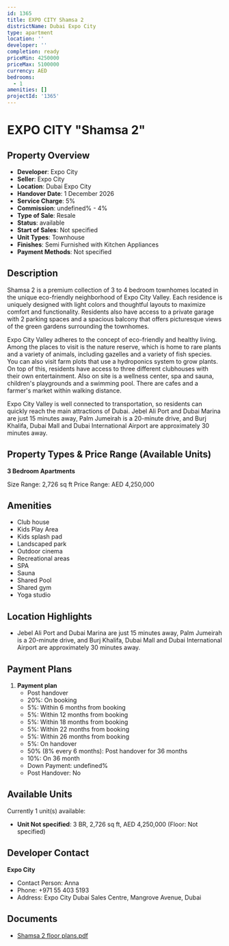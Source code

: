 ```yaml
---
id: 1365
title: EXPO CITY Shamsa 2
districtName: Dubai Expo City
type: apartment
location: ''
developer: ''
completion: ready
priceMin: 4250000
priceMax: 5100000
currency: AED
bedrooms:
  - 1
amenities: []
projectId: '1365'
---
```


# EXPO CITY "Shamsa 2"

## Property Overview
- **Developer**: Expo City
- **Seller**: Expo City
- **Location**: Dubai Expo City
- **Handover Date**: 1 December 2026
- **Service Charge**: 5%
- **Commission**: undefined% - 4%
- **Type of Sale**: Resale
- **Status**: available
- **Start of Sales**: Not specified
- **Unit Types**: Townhouse
- **Finishes**: Semi Furnished with Kitchen Appliances
- **Payment Methods**: Not specified

## Description
Shamsa 2 is a premium collection of 3 to 4 bedroom townhomes located in the unique eco-friendly neighborhood of Expo City Valley. Each residence is uniquely designed with light colors and thoughtful layouts to maximize comfort and functionality. Residents also have access to a private garage with 2 parking spaces and a spacious balcony that offers picturesque views of the green gardens surrounding the townhomes. 

Expo City Valley adheres to the concept of eco-friendly and healthy living. Among the places to visit is the nature reserve, which is home to rare plants and a variety of animals, including gazelles and a variety of fish species. You can also visit farm plots that use a hydroponics system to grow plants. On top of this, residents have access to three different clubhouses with their own entertainment. Also on site is a wellness center, spa and sauna, children's playgrounds and a swimming pool. There are cafes and a farmer's market within walking distance.

 Expo City Valley is well connected to transportation, so residents can quickly reach the main attractions of Dubai. Jebel Ali Port and Dubai Marina are just 15 minutes away, Palm Jumeirah is a 20-minute drive, and Burj Khalifa, Dubai Mall and Dubai International Airport are approximately 30 minutes away.

## Property Types & Price Range (Available Units)
**3 Bedroom Apartments**

Size Range: 2,726 sq ft
Price Range: AED 4,250,000

## Amenities
- Club house
- Kids Play Area
- Kids splash pad
- Landscaped park
- Outdoor cinema
- Recreational areas
- SPA
- Sauna
- Shared Pool
- Shared gym
- Yoga studio

## Location Highlights
- Jebel Ali Port and Dubai Marina are just 15 minutes away, Palm Jumeirah is a 20-minute drive, and Burj Khalifa, Dubai Mall and Dubai International Airport are approximately 30 minutes away.

## Payment Plans
1. **Payment plan**
   - Post handover
   - 20%: On booking
   - 5%: Within 6 months from booking
   - 5%: Within 12 months from booking
   - 5%: Within 18 months from booking
   - 5%: Within 22 months from booking
   - 5%: Within 26 months from booking
   - 5%: On handover
   - 50% (8% every 6 months): Post handover for 36 months
   - 10%: On 36 month
   - Down Payment: undefined%
   - Post Handover: No

## Available Units
Currently 1 unit(s) available:
- **Unit Not specified**: 3 BR, 2,726 sq ft, AED 4,250,000 (Floor: Not specified)

## Developer Contact
**Expo City**
- Contact Person: Anna
- Phone: +971 55 403 5193
- Address: Expo City Dubai Sales Centre, Mangrove Avenue, Dubai

## Documents
- [Shamsa 2 floor plans.pdf](https://cdn.geniemap.net/2024/03/11/w4RBFnB6hi7CTPWSHywztwtnuW5TxHwWeO0FeGfY.pdf)
